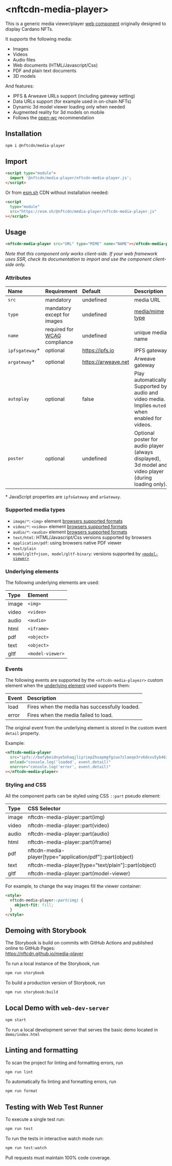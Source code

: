 # \<nftcdn-media-player>

This is a generic media viewer/player [web component](https://www.webcomponents.org/introduction) originally designed to display Cardano NFTs.

It supports the following media:

- Images
- Videos
- Audio files
- Web documents (HTML/Javascript/Css)
- PDF and plain text documents
- 3D models

And features:

- IPFS & Arweave URLs support (including gateway setting)
- Data URLs support (for example used in on-chain NFTs)
- Dynamic 3d model viewer loading only when needed
- Augmented reality for 3d models on mobile
- Follows the [open-wc](https://github.com/open-wc/open-wc) recommendation

## Installation

```bash
npm i @nftcdn/media-player
```

## Import

```html
<script type="module">
  import '@nftcdn/media-player/nftcdn-media-player.js';
</script>
```

Or from [esm.sh](https://esm.sh) CDN without installation needed:

```html
<script
  type="module"
  src="https://esm.sh/@nftcdn/media-player/nftcdn-media-player.js"
></script>
```

## Usage

```html
<nftcdn-media-player src="URL" type="MIME" name="NAME"></nftcdn-media-player>
```

*Note that this component only works client-side. If your web framework uses SSR, check its documentation to import and use the component client-side only.*

### Attributes

| Name            | Requirement                                                                       | Default             | Description                                                                                           |
| :-------------- | :-------------------------------------------------------------------------------- | :------------------ | :---------------------------------------------------------------------------------------------------- |
| `src`           | mandatory                                                                         | undefined           | media URL                                                                                             |
| `type`          | mandatory except for images                                                       | undefined           | [media/mime type](https://www.iana.org/assignments/media-types/media-types.xhtml)                     |
| `name`          | required for [WCAG](https://www.w3.org/WAI/standards-guidelines/wcag/) compliance | undefined           | unique media name                                                                                     |
| `ipfsgateway`\* | optional                                                                          | https://ipfs.io     | IPFS gateway                                                                                          |
| `argateway`\*   | optional                                                                          | https://arweave.net | Arweave gateway                                                                                       |
| `autoplay`      | optional                                                                          | false               | Play automatically. Supported by audio and video media. Implies `muted` when enabled for videos.      |
| `poster`        | optional                                                                          | undefined           | Optional poster for audio player (always displayed), 3d model and video player (during loading only). |

\* JavaScript properties are `ipfsGateway` and `arGateway`.

### Supported media types

- `image/*`: `<img>` element [browsers supported formats](https://caniuse.com/?search=image%20format)
- `video/*`: `<video>` element [browsers supported formats](https://caniuse.com/?search=video%20format)
- `audio/*`: `<audio>` element [browsers supported formats](https://caniuse.com/?search=audio%20format)
- `text/html`: HTML/Javascript/Css versions supported by browsers
- `application/pdf`: using browsers native PDF viewer
- `text/plain`
- `model/gltf+json, model/gltf-binary`: versions supported by [`<model-viewer>`](https://modelviewer.dev/)

### Underlying elements

The following underlying elements are used:

| Type  | Element          |
| :---- | :--------------- |
| image | `<img>`          |
| video | `<video>`        |
| audio | `<audio>`        |
| html  | `<iframe>`       |
| pdf   | `<object>`       |
| text  | `<object>`       |
| gltf  | `<model-viewer>` |

### Events

The following events are supported by the `<nftcdn-media-playezr>` custom element when the [underlying element](#underlying-elements) used supports them:

| Event | Description                                   |
| :---- | :-------------------------------------------- |
| load  | Fires when the media has successfully loaded. |
| error | Fires when the media failed to load.          |

The original event from the underlying element is stored in the custom event `detail` property.

Example:

```html
<nftcdn-media-player
  src="ipfs://bafybeidnye5ohaqjliyriep2huapmgfgzuo7zlaeqe3rv6dxvu5yb46igm"
  onload="console.log('loaded', event.detail)"
  onerror="console.log('error', event.detail)"
></nftcdn-media-player>
```

### Styling and CSS

All the component parts can be styled using CSS `::part` pseudo element:

| Type  | CSS Selector                                              |
| :---- | :-------------------------------------------------------- |
| image | nftcdn-media-player::part(img)                            |
| video | nftcdn-media-player::part(video)                          |
| audio | nftcdn-media-player::part(audio)                          |
| html  | nftcdn-media-player::part(iframe)                         |
| pdf   | nftcdn-media-player[type="application/pdf"]::part(object) |
| text  | nftcdn-media-player[type="text/plain"]::part(object)      |
| gltf  | nftcdn-media-player::part(model-viewer)                   |

For example, to change the way images fill the viewer container:

```html
<style>
  nftcdn-media-player::part(img) {
    object-fit: fill;
  }
</style>
```

## Demoing with Storybook

The Storybook is build on commits with GitHub Actions and published online to GitHub Pages:  
https://nftcdn.github.io/media-player

To run a local instance of the Storybook, run

```bash
npm run storybook
```

To build a production version of Storybook, run

```bash
npm run storybook:build
```

## Local Demo with `web-dev-server`

```bash
npm start
```

To run a local development server that serves the basic demo located in `demo/index.html`

## Linting and formatting

To scan the project for linting and formatting errors, run

```bash
npm run lint
```

To automatically fix linting and formatting errors, run

```bash
npm run format
```

## Testing with Web Test Runner

To execute a single test run:

```bash
npm run test
```

To run the tests in interactive watch mode run:

```bash
npm run test:watch
```

Pull requests must maintain 100% code coverage.
